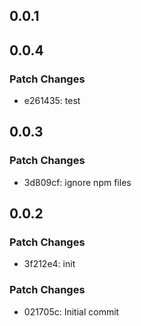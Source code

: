 ## 0.0.1

## 0.0.4

### Patch Changes

- e261435: test

## 0.0.3

### Patch Changes

- 3d809cf: ignore npm files

## 0.0.2

### Patch Changes

- 3f212e4: init

### Patch Changes

- 021705c: Initial commit
